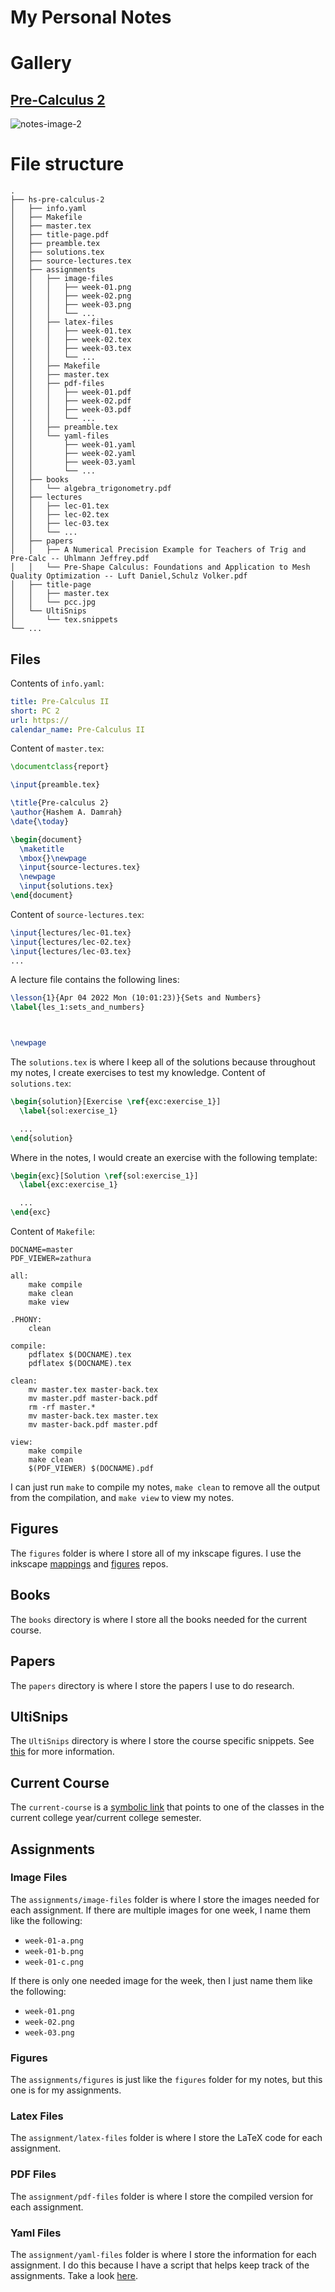 My Personal Notes
=================

# Gallery

## [Pre-Calculus 2](College/Year-1/semester-2/hs-pre-calculus-2)

![notes-image-2](media/pre-calculus-2.png)

# File structure

```
.
├── hs-pre-calculus-2
│   ├── info.yaml
│   ├── Makefile
│   ├── master.tex
│   ├── title-page.pdf
│   ├── preamble.tex
│   ├── solutions.tex
│   ├── source-lectures.tex
│   ├── assignments
│   │   ├── image-files
│   │   │   ├── week-01.png
│   │   │   ├── week-02.png
│   │   │   ├── week-03.png
│   │   │   └── ...
│   │   ├── latex-files
│   │   │   ├── week-01.tex
│   │   │   ├── week-02.tex
│   │   │   ├── week-03.tex
│   │   │   └── ...
│   │   ├── Makefile
│   │   ├── master.tex
│   │   ├── pdf-files
│   │   │   ├── week-01.pdf
│   │   │   ├── week-02.pdf
│   │   │   ├── week-03.pdf
│   │   │   └── ...
│   │   ├── preamble.tex
│   │   └── yaml-files
│   │       ├── week-01.yaml
│   │       ├── week-02.yaml
│   │       ├── week-03.yaml
│   │       └── ...
│   ├── books
│   │   └── algebra_trigonometry.pdf
│   ├── lectures
│   │   ├── lec-01.tex
│   │   ├── lec-02.tex
│   │   ├── lec-03.tex
│   │   └── ...
│   ├── papers
│   │   ├── A Numerical Precision Example for Teachers of Trig and Pre-Calc -- Uhlmann Jeffrey.pdf
│   │   └── Pre-Shape Calculus: Foundations and Application to Mesh Quality Optimization -- Luft Daniel,Schulz Volker.pdf
│   ├── title-page
│   │   ├── master.tex
│   │   └── pcc.jpg
│   └── UltiSnips
│       └── tex.snippets
└── ...
```

## Files

Contents of `info.yaml`:

```yaml
title: Pre-Calculus II
short: PC 2
url: https://
calendar_name: Pre-Calculus II
```

Content of `master.tex`:

```tex
\documentclass{report}

\input{preamble.tex}

\title{Pre-calculus 2}
\author{Hashem A. Damrah}
\date{\today}

\begin{document}
  \maketitle
  \mbox{}\newpage
  \input{source-lectures.tex}
  \newpage
  \input{solutions.tex}
\end{document}
```

Content of `source-lectures.tex`:

```tex
\input{lectures/lec-01.tex}
\input{lectures/lec-02.tex}
\input{lectures/lec-03.tex}
...
```

A lecture file contains the following lines:

```tex
\lesson{1}{Apr 04 2022 Mon (10:01:23)}{Sets and Numbers}
\label{les_1:sets_and_numbers}



\newpage
```

The `solutions.tex` is where I keep all of the solutions because throughout my
notes, I create exercises to test my knowledge. Content of `solutions.tex`:

```tex
\begin{solution}[Exercise \ref{exc:exercise_1}]
  \label{sol:exercise_1}

  ...
\end{solution}
```

Where in the notes, I would create an exercise with the following template:

```tex
\begin{exc}[Solution \ref{sol:exercise_1}]
  \label{exc:exercise_1}

  ...
\end{exc}
```

Content of `Makefile`:

```make
DOCNAME=master
PDF_VIEWER=zathura

all:
	make compile
	make clean
	make view

.PHONY:
	clean

compile:
	pdflatex $(DOCNAME).tex
	pdflatex $(DOCNAME).tex

clean:
	mv master.tex master-back.tex
	mv master.pdf master-back.pdf
	rm -rf master.*
	mv master-back.tex master.tex
	mv master-back.pdf master.pdf

view:
	make compile
	make clean
	$(PDF_VIEWER) $(DOCNAME).pdf
```

I can just run `make` to compile my notes, `make clean` to remove all the
output from the compilation, and `make view` to view my notes.

## Figures

The `figures` folder is where I store all of my inkscape figures. I use the
inkscape [mappings](https://github.com/SingularisArt/inkscape-mappings) and
[figures](https://github.com/SingularisArt/inkscape-figures) repos.

## Books

The `books` directory is where I store all the books needed for the current
course.

## Papers

The `papers` directory is where I store the papers I use to do research.

## UltiSnips

The `UltiSnips` directory is where I store the course specific snippets.
See
[this](https://damrah.netlify.app/post/note-taking-with-latex-part-1/#course-specific-snippets)
for more information.

## Current Course

The `current-course` is a [symbolic
link](https://en.wikipedia.org/wiki/Symbolic_link) that points to one of the
classes in the current college year/current college semester.

## Assignments

### Image Files

The `assignments/image-files` folder is where I store the images needed for each
assignment. If there are multiple images for one week, I name them like the
following:

* `week-01-a.png`
* `week-01-b.png`
* `week-01-c.png`

If there is only one needed image for the week, then I just name them like the
following:

* `week-01.png`
* `week-02.png`
* `week-03.png`

### Figures

The `assignments/figures` is just like the `figures` folder for my notes, but
this one is for my assignments.

### Latex Files

The `assignment/latex-files` folder is where I store the LaTeX code for each
assignment.

### PDF Files

The `assignment/pdf-files` folder is where I store the compiled version for
each assignment.

### Yaml Files

The `assignment/yaml-files` folder is where I store the information for each
assignment. I do this because I have a script that helps keep track of the
assignments. Take a look
[here](https://github.com/SingularisArt/school-setup#assignments).
